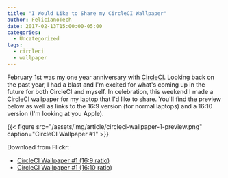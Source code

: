 ```yaml
---
title: "I Would Like to Share my CircleCI Wallpaper"
author: FelicianoTech
date: 2017-02-13T15:00:00-05:00
categories:
  - Uncategorized
tags:
  - circleci
  - wallpaper
---
```


February 1st was my one year anniversary with [CircleCI][cci-site]. Looking back on the past year, I had a blast and I'm excited for what's coming up in the future for both CircleCI and myself. In celebration, this weekend I made a CircleCI wallpaper for my laptop that I'd like to share. You'll find the preview below as well as links to the 16:9 version (for normal laptops) and a 16:10 version (I'm looking at you Apple).<!--more-->

{{< figure src="/assets/img/article/circleci-wallpaper-1-preview.png" caption="CircleCI Wallpaper #1" >}}

Download from Flickr:

- [CircleCI Wallpaper #1 (16:9 ratio)][flickr-169]
- [CircleCI Wallpaper #1 (16:10 ratio)][flickr-1610]



[cci-site]: https://circleci.com
[flickr-169]: https://www.flickr.com/photos/felicianotech/32843278376/in/dateposted-public/
[flickr-1610]: https://www.flickr.com/photos/felicianotech/32503726210/in/dateposted-public/
